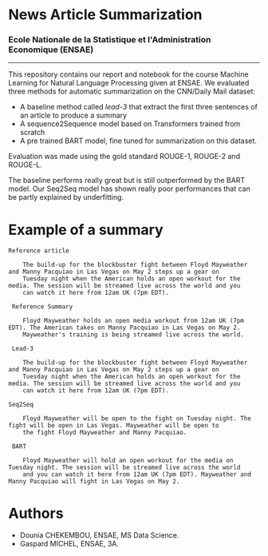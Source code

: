 # News Article Summarization 
### Ecole Nationale de la Statistique et l'Administration Economique (ENSAE)

--- 
This repository contains our report and notebook for the course Machine Learning for Natural Language Processing given at ENSAE.
We evaluated three methods for automatic summarization on the CNN/Daily Mail dataset: 
- A baseline method called *lead-3* that extract the first three sentences of an article to produce a summary
- A sequence2Sequence model based on Transformers trained from scratch
- A pre trained BART model, fine tuned for summarization on this dataset. 

Evaluation was made using the gold standard ROUGE-1, ROUGE-2 and ROUGE-L. 

The baseline performs really great but is still outperformed by the BART model. Our Seq2Seq model has shown really poor performances that can be partly explained by underfitting. 

# Example of a summary 

    Reference article

        The build-up for the blockbuster fight between Floyd Mayweather and Manny Pacquiao in Las Vegas on May 2 steps up a gear on 
        Tuesday night when the American holds an open workout for the media. The session will be streamed live across the world and you 
        can watch it here from 12am UK (7pm EDT).

     Reference Summary 

        Floyd Mayweather holds an open media workout from 12am UK (7pm EDT). The American takes on Manny Pacquiao in Las Vegas on May 2. 
        Mayweather's training is being streamed live across the world.

     Lead-3

        The build-up for the blockbuster fight between Floyd Mayweather and Manny Pacquiao in Las Vegas on May 2 steps up a gear on 
        Tuesday night when the American holds an open workout for the media. The session will be streamed live across the world and you 
        can watch it here from 12am UK (7pm EDT).

    Seq2Seq 

        Floyd Mayweather will be open to the fight on Tuesday night. The fight will be open in Las Vegas. Mayweather will be open to 
        the fight Floyd Mayweather and Manny Pacquiao.

     BART 

        Floyd Mayweather will hold an open workout for the media on Tuesday night. The session will be streamed live across the world 
        and you can watch it here from 12am UK (7pm EDT). Mayweather and Manny Pacquiao will fight in Las Vegas on May 2.

# Authors

- Dounia CHEKEMBOU, ENSAE, MS Data Science.
- Gaspard MICHEL, ENSAE, 3A.